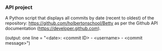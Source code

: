 ### API project


A Python script that displays all commits by date (recent to oldest) of the repository: https://github.com/holbertonschool/Betty as per the Github API documentation (https://developer.github.com).

(output: one line = "\<date>: \<commit ID> - \<username> - \<commit message>")
